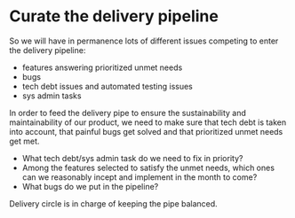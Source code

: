 # Curate the delivery pipeline

So we will have in permanence lots of different issues competing to enter the delivery pipeline:  
- features answering prioritized unmet needs  
- bugs  
- tech debt issues and automated testing issues  
- sys admin tasks

In order to feed the delivery pipe to ensure the sustainability and maintainability of our product, we need to make sure that tech debt is taken into account, that painful bugs get solved and that prioritized unmet needs get met.  
  
- What tech debt/sys admin task do we need to fix in priority?  
- Among the features selected to satisfy the unmet needs, which ones can we reasonably incept and implement in the month to come?  
- What bugs do we put in the pipeline?

Delivery circle is in charge of keeping the pipe balanced.

